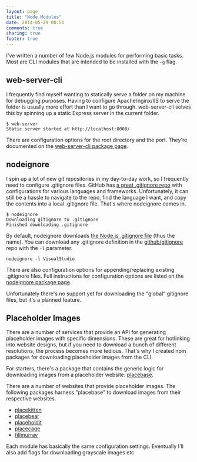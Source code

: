 ```yaml
---
layout: page
title: "Node Modules"
date: 2014-05-29 00:54
comments: true
sharing: true
footer: true
---
```


I've written a number of few Node.js modules for performing basic tasks.
Most are CLI modules that are intended to be installed with the `-g` flag.

web-server-cli
--------------

I frequently find myself wanting to statically serve a folder on my machine for debugging purposes.
Having to configure Apache/nginx/IIS to serve the folder is usually more effort than I want to go through.
web-server-cli solves this by spinning up a static Express server in the current folder.

```
$ web-server
Static server started at http://localhost:8000/
```

There are configuration options for the root directory and the port.
They're documented on the [web-server-cli package page](https://www.npmjs.org/package/web-server-cli).

nodeignore
----------

I spin up a lot of new git repositories in my day-to-day work, so I frequently need to configure .gitignore files.
GitHub has [a great .gitignore repo](https://github.com/github/gitignore) with configurations for various languages and frameworks.
Unfortunately, it can still be a hassle to navigate to the repo, find the language I want, and copy the contents into a local .gitignore file.
That's where nodeignore comes in.

```
$ nodeignore
Downloading gitignore to .gitignore
Finished downloading .gitignore
```

By default, nodeignore downloads [the Node.js .gitignore file](https://github.com/github/gitignore/blob/master/Node.gitignore) (thus the name).
You can download any .gitignore definition in the [github/gitignore](https://github.com/github/gitignore) repo with the <code>&#8209;l</code> parameter.

```
nodeignore -l VisualStudio
```

There are also configuration options for appending/replacing existing .gitignore files.
Full instructions for configuration options are listed on the [nodeignore package page](https://www.npmjs.org/package/nodeignore).

Unfortunately there's no support yet for downloading the "global" gitignore files, but it's a planned feature.

Placeholder Images
------------------

There are a number of services that provide an API for generating placeholder images with specific dimensions.
These are great for hotlinking into website designs, but if you need to download a bunch of different resolutions, the process becomes more tedious.
That's why I created npm packages for downloading placeholder images from the CLI.

For starters, there's a package that contains the generic logic for downloading images from a placeholder website: [placebase](https://www.npmjs.org/package/placebase).

There are a number of websites that provide placeholder images.
The following packages harness "placebase" to download images from their respective websites.

* [placekitten](https://www.npmjs.org/package/placekitten)
* [placebear](https://www.npmjs.org/package/placebear)
* [placeholdit](https://www.npmjs.org/package/placeholdit)
* [placecage](https://www.npmjs.org/package/placecage)
* [fillmurray](https://www.npmjs.org/package/fillmurray)

Each module has basically the same configuration settings.
Eventually I'll also add flags for downloading grayscale images etc.